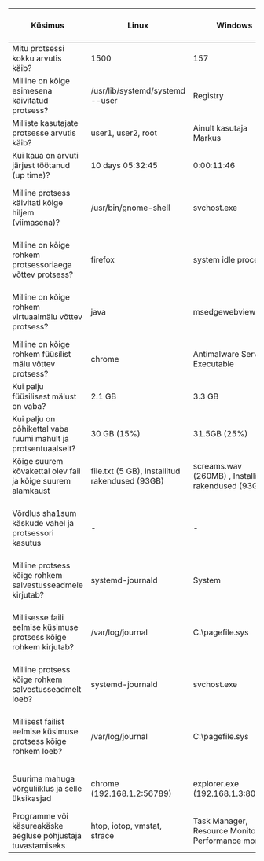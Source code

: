 | Küsimus                                                   | Linux                                    | Windows                                       | Linuxis kasutatud käsklus                   | Windowsis kasutatud tööriist     |
|-----------------------------------------------------------|-------------------------------------------|-----------------------------------------------|---------------------------------------------|----------------------------------|
| Mitu protsessi kokku arvutis käib?                        | 1500                                      | 157                                           | ps -e \| wc -l                              | Task Manager -> Performance    |
| Milline on kõige esimesena käivitatud protsess?           | /usr/lib/systemd/systemd --user           | Registry                           | ps -eo pid,cmd,start_time \| sort -k3 \| head -n 1 | Process explorer -> Start time      |
| Milliste kasutajate protsesse arvutis käib?               | user1, user2, root                        | Ainult kasutaja Markus                        | ps -e -o user \| sort \| uniq              | Task Manager -> Users           |
| Kui kaua on arvuti järjest töötanud (up time)?            | 10 days 05:32:45                          |  0:00:11:46                            | uptime -p                                 | Task manager -> performance   |
| Milline protsess käivitati kõige hiljem (viimasena)?      | /usr/bin/gnome-shell                      | svchost.exe                                  | ps -eo pid,cmd,etime \| sort -k3 \| tail -n 1 | process manager -> process performance -> start time  |
| Milline on kõige rohkem protsessoriaega võttev protsess? | firefox                                   | system idle process                                  | ps -eo pid,cmd,%cpu --sort=-%cpu \| head -n 2 | Process manager -> process performance -> cpu time     |
| Milline on kõige rohkem virtuaalmälu võttev protsess?     | java                                      | msedgewebview2.exe                              | ps -eo pid,cmd,%mem --sort=-%mem \| head -n 2 | Process manager -> process memory -> virtual size      |
| Milline on kõige rohkem füüsilist mälu võttev protsess?  | chrome                                    | Antimalware Service Executable                                | ps -eo pid,cmd,rss --sort=-rss \| head -n 2  | Task Manager -> Processes      |
| Kui palju füüsilisest mälust on vaba?                    | 2.1 GB                                    | 3.3 GB                                        | free -h \| grep Mem \| awk '{print $7}'    | Task Manager -> Performance    |
| Kui palju on põhikettal vaba ruumi mahult ja protsentuaalselt? | 30 GB (15%)                            | 31.5GB (25%)                                  | df -h /                                | Settings -> System -> Storage                 |
| Kõige suurem kõvakettal olev fail ja kõige suurem alamkaust | file.txt (5 GB), Installitud rakendused (93GB) | screams.wav (260MB) , Installitud rakendused (93GB)     | find / -type f -exec du -h {} + \| sort -rh \| head -n 1 | Sätted, süsteem, salvestusruumi kasutus                |
| Võrdlus sha1sum käskude vahel ja protsessori kasutus       | -                                       | -                                           | sha1sum /dev/zero \| sha1sum /dev/zero <br> sha1sum /dev/urandom | sha1sum /dev/urandom | Task Manager -> Processes      |
| Milline protsess kõige rohkem salvestusseadmele kirjutab?  | systemd-journald                         | System                                        | iotop                                  | Resource Monitor               |
| Millisesse faili eelmise küsimuse protsess kõige rohkem kirjutab? | /var/log/journal                        | C:\pagefile.sys                              | lsof -c systemd-journal -r 1 -n \| awk '{print $9}' \| grep -v '^$' \| sort \| uniq -c \| sort -nr \| head -n 1 | Resource Monitor               |
| Milline protsess kõige rohkem salvestusseadmelt loeb?       | systemd-journald                         | svchost.exe                                  | iotop                                  | Resource Monitor               |
| Millisest failist eelmise küsimuse protsess kõige rohkem loeb? | /var/log/journal                      | C:\pagefile.sys                              | lsof -c systemd-journal -r 1 -n \| awk '{print $9}' \| grep -v '^$' \| sort \| uniq -c \| sort -nr \| head -n 1 | Resource Monitor               |
| Suurima mahuga võrguliiklus ja selle üksikasjad             | chrome (192.168.1.2:56789)              | explorer.exe (192.168.1.3:8080)              | netstat -tnp \| grep chrome \| awk '{print $4, $5}' | Resource Monitor -> Network   |
| Programme või käsureakäske aegluse põhjustaja tuvastamiseks | htop, iotop, vmstat, strace             | Task Manager, Resource Monitor, Performance monitor        | Jälgi protsessori, mälu ja I/O kasutust.    | Jälgi protsessori, mälu ja I/O kasutust. |
